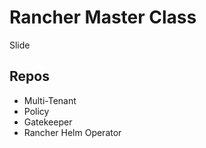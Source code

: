# Rancher Master Class

Slide

## Repos
- Multi-Tenant
- Policy
- Gatekeeper
- Rancher Helm Operator